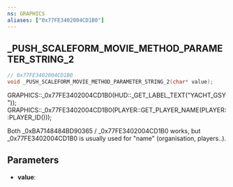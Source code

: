 ```yaml
---
ns: GRAPHICS
aliases: ["0x77FE3402004CD1B0"]
---
```

## _PUSH_SCALEFORM_MOVIE_METHOD_PARAMETER_STRING_2

```c
// 0x77FE3402004CD1B0
void _PUSH_SCALEFORM_MOVIE_METHOD_PARAMETER_STRING_2(char* value);
```

GRAPHICS::_0x77FE3402004CD1B0(HUD::_GET_LABEL_TEXT("YACHT_GSY"));
GRAPHICS::_0x77FE3402004CD1B0(PLAYER::GET_PLAYER_NAME(PLAYER::PLAYER_ID()));

Both _0xBA7148484BD90365 / _0x77FE3402004CD1B0 works, but _0x77FE3402004CD1B0 is usually used for "name" (organisation, players..).

## Parameters
* **value**: 
